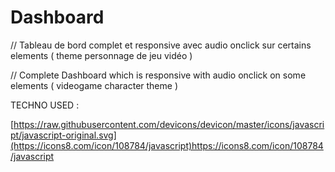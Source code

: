 # Dashboard


// Tableau de bord complet et responsive avec audio onclick sur certains elements ( theme personnage de jeu vidéo ) 


// Complete Dashboard  which is responsive with audio onclick on some elements ( videogame character theme ) 


TECHNO USED :

[https://raw.githubusercontent.com/devicons/devicon/master/icons/javascript/javascript-original.svg](https://icons8.com/icon/108784/javascript)https://icons8.com/icon/108784/javascript

